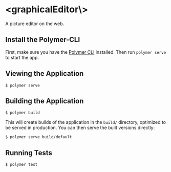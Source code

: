 # \<graphicalEditor\\\>

A picture editor on the web.

## Install the Polymer-CLI

First, make sure you have the [Polymer CLI](https://www.npmjs.com/package/polymer-cli) installed. Then run `polymer serve` to start the app.

## Viewing the Application

```
$ polymer serve
```

## Building the Application

```
$ polymer build
```

This will create builds of the application in the `build/` directory, optimized to be served in production. You can then serve the built versions directly:

```
$ polymer serve build/default
```

## Running Tests

```
$ polymer test
```
